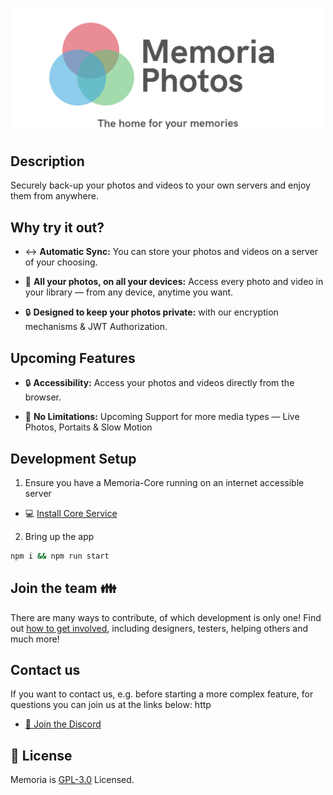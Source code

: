 <p align="center">
  <img src="./assets/Memoria_Logo_Github.png" width="500">
</p>

## Description
Securely back-up your photos and videos to your own servers and enjoy them from anywhere.

## Why try it out?

* :left_right_arrow: **Automatic Sync:** You can store your photos and videos on a server of your choosing.

* 🙌 **All your photos, on all your devices:** Access every photo and video in your library — from any device, anytime you want.

* 🔒 **Designed to keep your photos private:** with our encryption mechanisms & JWT Authorization.

## Upcoming Features

* 🔒 **Accessibility:** Access your photos and videos directly from the browser.

* 📸 **No Limitations:** Upcoming Support for more media types — Live Photos, Portaits & Slow Motion

## Development Setup

1. Ensure you have a Memoria-Core running on an internet accessible server
* 💻 [Install Core Service](https://github.com/sagar5534/Memoria-Core)

2. Bring up the app

  ```bash
  npm i && npm run start
  ```

## Join the team 👪

There are many ways to contribute, of which development is only one! Find out [how to get involved](https://discord.gg/zTN6hEPH9u), including designers, testers, helping others and much more!

## Contact us

If you want to contact us, e.g. before starting a more complex feature, for questions
you can join us at the links below: http

* [💬 Join the Discord](https://discord.gg/zTN6hEPH9u)


## :scroll: License

Memoria is [GPL-3.0](LICENSE) Licensed.